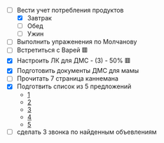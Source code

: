- [ ] Вести учет потребления продуктов
	- [x] Завтрак
	- [ ] Обед
	- [ ] Ужин
- [ ] Выполнить упраженения по Молчанову
- [ ] Встретиться с Варей 🟥
- [x] Настроить ЛК для ДМС - (З) - 50%  🟥
- [x] Подготовить документы ДМС для мамы
- [ ] Прочитать 7 страница каннемана
- [x] Подготвить список из 5 предложений
	- [1](https://stroirent.ru/arenda-instrumenta/arenda-shlifovalnoi-mashiny-po-betonu/)
	- [2](https://www.trspb.ru/arenda/oborudovanie-dlya-obrabotki-betona/shlifovalnye-mashiny/)
	- [3](https://www.avito.ru/sankt-peterburg/remont_i_stroitelstvo/prodazhaarenda_mozaichno-shlifovalnaya_mashina_misom_2899118526)
	- [4](https://www.avito.ru/sankt-peterburg/remont_i_stroitelstvo/mozaichno-shlifovalnaya_mashina_po_suhomu_betonu_2985731603)
	- [5](https://www.avito.ru/sankt-peterburg/remont_i_stroitelstvo/shlifovalnaya_mashina_splitstone_gm-122_2930313999)
-  [ ] сделать 3 звонка по найденным объевлениям